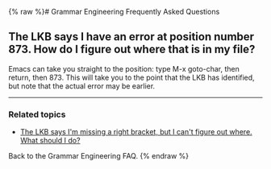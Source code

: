 {% raw %}# Grammar Engineering Frequently Asked Questions

## The LKB says I have an error at position number 873. How do I figure out where that is in my file?

Emacs can take you straight to the position: type M-x goto-char, then
return, then 873. This will take you to the point that the LKB has
identified, but note that the actual error may be earlier.

* * *

### Related topics

- [The LKB says I'm missing a right bracket, but I can't figure out
where. What should I do?](https://delph-in.github.io/docs/matrix/GeFaqRightBracket)

Back to the Grammar Engineering FAQ.
<update date omitted for speed>{% endraw %}